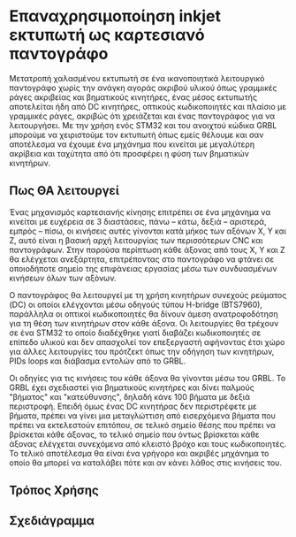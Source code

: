 # Επαναχρησιμοποίηση inkjet εκτυπωτή ως καρτεσιανό παντογράφο

Μετατροπή χαλασμένου εκτυπωτή σε ένα ικανοποιητικά λειτουργικό παντογράφο χωρίς την ανάγκη αγοράς ακριβού υλικού όπως γραμμικές ράγες ακριβείας και βηματικούς κινητήρες, ένας μέσος εκτυπωτής αποτελείται ήδη από DC κινητήρες, οπτικούς κωδικοποιητές και πλαίσιο με γραμμικές ράγες, ακριβώς ότι χρειάζεται και ένας παντογράφος για να λειτουργήσει. Με την χρήση ενός STM32 και του ανοιχτού κώδικα GRBL μπορούμε να χειριστούμε τον εκτυπωτή όπως εμείς θέλουμε και σαν αποτέλεσμα να έχουμε ένα μηχάνημα που κινείται με μεγαλύτερη ακρίβεια και ταχύτητα από ότι προσφέρει η φύση των βηματικών κινητήρων.

## Πως ΘΑ λειτουργεί

Ένας μηχανισμός καρτεσιανής κίνησης επιτρέπει σε ένα μηχάνημα να κινείται με ευχέρεια σε 3 διαστάσεις, πάνω – κάτω, δεξιά – αριστερά, εμπρός – πίσω, οι κινήσεις αυτές γίνονται κατά μήκος των αξόνων X, Y και Ζ, αυτό είναι η βασική αρχή λειτουργίας των περισσότερων CNC και παντογράφων. Στην παρούσα περίπτωση κάθε άξονας από τους Χ, Υ και Ζ θα ελέγχεται ανεξάρτητα, επιτρέποντας στο παντογράφο να φτάνει σε οποιοδήποτε σημείο της επιφάνειας εργασίας μέσω των συνδυασμένων κινήσεων όλων των αξόνων. 

Ο παντογράφος θα λειτουργεί με τη χρήση κινητήρων συνεχούς ρεύματος (DC) οι οποίοι ελέγχονται μέσω οδηγούς τύπου H-bridge (BTS7960), παράλληλα οι οπτικοί κωδικοποιητές θα δίνουν άμεση ανατροφοδότηση για τη θέση των κινητήρων στον κάθε άξονα. Οι λειτουργίες θα τρέχουν σε ένα STM32 το οποίο διαδέχθηκε γιατί διαβάζει κωδικοποιητές σε επίπεδο υλικού και δεν απασχολεί τον επεξεργαστή αφήνοντας έτσι χώρο για άλλες λειτουργίες του πρότζεκτ όπως την οδήγηση των κινητήρων, PIDs loops και διάβασμα εντολών από το GRBL.

Οι οδηγίες για τις κινήσεις του κάθε άξονα θα γίνονται μέσω του GRBL. Το GRBL έχει σχεδιαστεί για βηματικούς κινητήρες και δίνει παλμούς "βήματος" και "κατεύθυνσης", δηλαδή κάνε 100 βήματα με δεξιά περιστροφή. Επειδή όμως ένας DC κινητήρας δεν περιστρέφετε με βήματα, πρέπει να γίνει μια μεταγλώττιση από εισερχόμενα βήματα που πρέπει να εκτελεστούν επιτόπου, σε τελικό σημείο θέσης που πρέπει να βρίσκεται κάθε άξονας, το τελικό σημείο που όντως βρίσκεται κάθε άξονας ελέγχεται συνεχόμενα από κλειστό βρόχο και τους κωδικοποιητές. Το τελικό αποτέλεσμα θα είναι ένα γρήγορο και ακριβές μηχάνημα το οποίο θα μπορεί να καταλάβει πότε και αν κάνει λάθος στις κινήσεις του.
## Τρόπος Χρήσης

## Σχεδιάγραμμα



